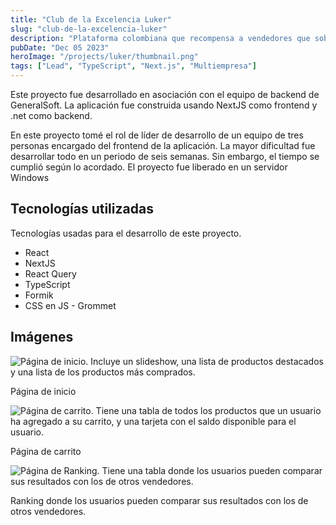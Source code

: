 ```yaml
---
title: "Club de la Excelencia Luker"
slug: "club-de-la-excelencia-luker"
description: "Plataforma colombiana que recompensa a vendedores que sobrepasan sus metas. "
pubDate: "Dec 05 2023"
heroImage: "/projects/luker/thumbnail.png"
tags: ["Lead", "TypeScript", "Next.js", "Multiempresa"]
---
```


Este proyecto fue desarrollado en asociación con el equipo de backend de GeneralSoft. La aplicación fue construida usando NextJS como frontend y .net como backend.

En este proyecto tomé el rol de líder de desarrollo de un equipo de tres personas encargado del frontend de la aplicación. La mayor dificultad fue desarrollar todo en un periodo de seis semanas. Sin embargo, el tiempo se cumplió según lo acordado. El proyecto fue liberado en un servidor Windows

## Tecnologías utilizadas

Tecnologías usadas para el desarrollo de este proyecto.

- React
- NextJS
- React Query
- TypeScript
- Formik
- CSS en JS - Grommet

## Imágenes

![Página de inicio. Incluye un slideshow, una lista de productos destacados y una lista de los productos más comprados.](/projects/luker/luker-2-home.png)

Página de inicio

![Página de carrito. Tiene una tabla de todos los productos que un usuario ha agregado a su carrito, y una tarjeta con el saldo disponible para el usuario.](/projects/luker/luker-4-cart.png)

Página de carrito

![Página de Ranking. Tiene una tabla donde los usuarios pueden comparar sus resultados con los de otros vendedores.](/projects/luker/luker-5-ranking.png)

Ranking donde los usuarios pueden comparar sus resultados con los de otros vendedores.

